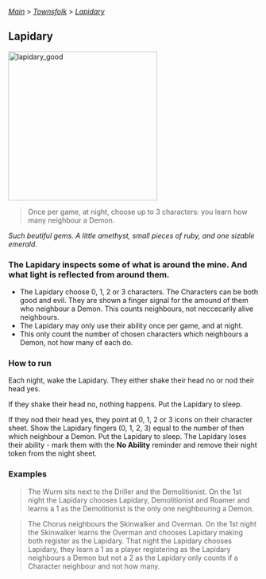[*Main*](https://github.com/PowerofMoll/Mining-Timing---A-fancreation-to-Blood-on-the-Clocktower/blob/main) > [_Townsfolk_](https://github.com/PowerofMoll/Mining-Timing---A-fancreation-to-Blood-on-the-Clocktower/blob/main/Townsfolk/README.md) > [_Lapidary_](https://github.com/PowerofMoll/Mining-Timing---A-fancreation-to-Blood-on-the-Clocktower/blob/main/Townsfolk/Lapidary/README.md)

## Lapidary
<img src="https://github.com/user-attachments/assets/b8cc4dcb-569a-47d1-af7c-79492e5388c5" alt="lapidary_good" width="300" height="300">

> Once per game, at night, choose up to 3 characters: you learn how many neighbour a Demon.

*Such beutiful gems. A little amethyst, small pieces of ruby, and one sizable emerald.*

### **The Lapidary inspects some of what is around the mine. And what light is reflected from around them.**
- The Lapidary choose 0, 1, 2 or 3 characters. The Characters can be both good and evil. They are shown a finger signal for the amound of them who neighbour a Demon. This counts neighbours, not neccecarily alive neighbours.
- The Lapidary may only use their ability once per game, and at night.
- This only count the number of chosen characters which neighbours a Demon, not how many of each do.

### How to run
Each night, wake the Lapidary. They either shake their head no or nod their head yes. 

If they shake their head no, nothing happens. Put the Lapidary to sleep.

If they nod their head yes, they point at 0, 1, 2 or 3 icons on their character sheet. Show the Lapidary fingers (0, 1, 2, 3) equal to the number of then which neighbour a Demon. Put the Lapidary to sleep. The Lapidary loses their ability - mark them with the **No Ability** reminder and remove their night token from the night sheet.

### Examples
> The Wurm sits next to the Driller and the Demolitionist. On the 1st night the Lapidary chooses Lapidary, Demolitionist and Roamer and learns a 1 as the Demolitionist is the only one neighbouring a Demon.

> The Chorus neighbours the Skinwalker and Overman. On the 1st night the Skinwalker learns the Overman and chooses Lapidary making both register as the Lapidary. That night the Lapidary chooses Lapidary, they learn a 1 as a player registering as the Lapidary neighbours a Demon but not a 2 as the Lapidary only counts if a Character neighbour and not how many.
